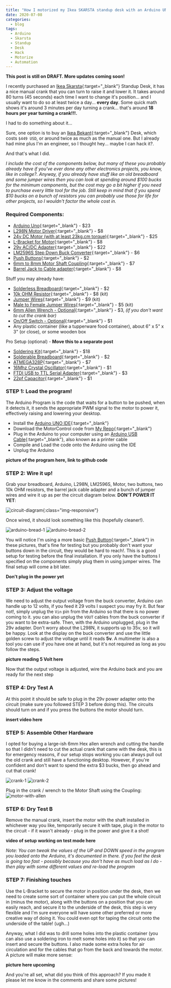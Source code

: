 ```yaml
---
title: "How I motorized my Ikea SKARSTA standup desk with an Arduino UNO"
date: 2020-07-08
categories:
  - blog
tags:
  - Arduino
  - Skarsta
  - Standup
  - Desk
  - Hack
  - Motorize
  - Automation
---
```


**This post is still on DRAFT. More updates coming soon!**

I recently purchased an [Ikea Skarsta](https://www.ikea.com/us/en/p/skarsta-desk-sit-stand-beige-white-s19324815/){:target="_blank"} Standup Desk, it has a nice manual crank that you can turn to raise it and lower it. It takes around 80 turns (45 seconds) each time I want to change it's position... and I usually want to do so at least twice a day... **every day**. Some quick math shows it's around 3 minutes per day turning a crank... that's around **18 hours per year turning a crank!!!.**

I had to do something about it...

Sure, one option is to buy an [Ikea Bekant](https://www.ikea.com/us/en/p/bekant-desk-sit-stand-white-s49022538/){:target="_blank"} Desk, which costs `$449 USD`, or around twice as much as the manual one. 
But I already had mine plus I'm an engineer, so I thought hey... maybe I can hack it?.

And that's what I did.

*I include the cost of the components below, but many of these you probably already have if you've ever done any other electronics projects, you know, like in college?. Anyway, if you already have stuff like an old breadboard and some jumper wires then you can look at spending around $100 bucks for the minimum components, but the cost may go a bit higher if you need to purchase every little tool for the job. Still keep in mind that if you spend $10 bucks on a bunch of resistors you can probably use those for life for other projects, so I wouldn't factor the whole cost in.*


### Required Components:
- [Arduino Uno](https://www.amazon.com/dp/B008GRTSV6/ref=cm_sw_em_r_mt_dp_U_dxObFb4V7WQ6P){:target="_blank"} - $23
- [L298N Motor Driver](https://www.amazon.com/dp/B01M29YK5U/ref=cm_sw_em_r_mt_dp_U_vwObFbCN4ZHKT){:target="_blank"} - $8
- [24v DC Motor (with at least 23kg.cm torque)](https://www.pololu.com/product/4683){:target="_blank"} - $25
- [L-Bracket for Motor](https://www.pololu.com/product/1084){:target="_blank"} - $8
- [29v AC/DC Adapter](https://www.amazon.com/dp/B07WSYSX6F/ref=cm_sw_em_r_mt_dp_U_XAObFbEEGQCMQ){:target="_blank"} - $22
- [LM2596S Step Down Buck Converter](https://www.amazon.com/dp/B07CVBG8CT/ref=cm_sw_em_r_mt_dp_U_5AObFb45EW83Q){:target="_blank"} - $6
- [Push Buttons](https://www.amazon.com/dp/B07F24Y1TB/ref=cm_sw_em_r_mt_dp_U_jHObFb4RMAZBK){:target="_blank"} - $2
- [6mm to 8mm Motor Shaft Coupling](https://www.amazon.com/dp/B06X99P2XK/ref=cm_sw_em_r_mt_dp_U_gJObFbAGVMFC8){:target="_blank"} - $7
- [Barrel Jack to Cable adapter](https://www.amazon.com/dp/B07C61434H/ref=cm_sw_em_r_mt_dp_U_zEPbFb5WK2E0J){:target="_blank"} - $8


Stuff you may already have:
- [Solderless Breadboard](https://www.amazon.com/dp/B07PCJP9DY/ref=cm_sw_em_r_mt_dp_U_SFObFbWAXDA0X){:target="_blank"} - $2
- [10k OHM Resistor](https://www.amazon.com/dp/B07QXP4KVZ/ref=cm_sw_em_r_mt_dp_U_eOObFbBDE0Y8X){:target="_blank"} - $8 (kit)
- [Jumper Wires](https://www.amazon.com/dp/B081H2JQRV/ref=cm_sw_em_r_mt_dp_U_LJObFbQACVC1N){:target="_blank"} - $9 (kit)
- [Male to Female Jumper Wires](https://www.amazon.com/dp/B07GD2BWPY/ref=cm_sw_em_r_mt_dp_U_LQObFb5W131WT){:target="_blank"} - $5 (kit)
- [6mm Allen Wrench - Optional](https://www.amazon.com/dp/B0006HB20Y/ref=cm_sw_em_r_mt_dp_U_0AObFb1Y2MJH0){:target="_blank"} - $3, *(if you don't want to cut the crank bar)*
- [On/Off Switch - Optional](https://www.amazon.com/dp/B071Y7SMVQ/ref=cm_sw_em_r_mt_dp_U_jEObFbB8SQWXJ){:target="_blank"} - $1
- Any plastic container (like a tupperware food container), about 6" x 5" x 3" (or close), or some wooden box

Pro Setup (optional) - **Move this to a separate post**
- [Soldering Kit](https://www.amazon.com/dp/B07GTGGLXN/ref=cm_sw_em_r_mt_dp_U_TRObFb0JFGGWQ){:target="_blank"} - $18
- [Solderable Breadboard](https://www.amazon.com/gp/product/B07ZV8FWM4/ref=ppx_yo_dt_b_asin_title_o08_s01?ie=UTF8&psc=1){:target="_blank"} - $2
- [ATMEGA328P](https://www.amazon.com/dp/B007SH0D0A/ref=cm_sw_em_r_mt_dp_U_HTObFbWK427VX){:target="_blank"} - $7
- [16Mhz Crystal Oscillator](https://www.amazon.com/dp/B0816FWKNT/ref=cm_sw_em_r_mt_dp_U_JTObFbTGDA42T){:target="_blank"} - $1
- [FTDI USB to TTL Serial Adapter](https://www.amazon.com/dp/B07XF2SLQ1/ref=cm_sw_em_r_mt_dp_U_LTObFbB347AW2){:target="_blank"} - $3
- [22pf Capacitor](https://www.amazon.com/dp/B083WQNRDK/ref=cm_sw_em_r_mt_dp_U_PTObFbG2Z1XT1){:target="_blank"} - $1

### STEP 1: Load the program!

The Arduino Program is the code that waits for a button to be pushed, when it detects it, it sends the appropriate PWM signal to the motor to power it, effectively raising and lowering your desktop.

- Install the [Arduino UNO IDE](https://www.arduino.cc/en/main/software){:target="_blank"}
- Download the MotorControl code from [My Repo](https://github.com/cesar-moya/arduino-power-desktop){:target="_blank"}
- Plug in the Arduino to your computer using an [Arduino USB Cable](https://www.amazon.com/dp/B00NH11KIK/ref=cm_sw_em_r_mt_dp_U_FwPbFbTJJVCYX){:target="_blank"}, also known as a printer cable
- Compile and Load the code onto the Arduino using the IDE
- Unplug the Arduino

**picture of the program here, link to github code**

### STEP 2: Wire it up!
Grab your breadboard, Arduino, L298N, LM2596S, Motor, two buttons, two 10k OHM resistors, the barrel jack cable adapter and a bunch of jumper wires and wire it up as per the circuit diagram below. **DON'T POWER IT YET**:

![circuit-diagram](/assets/images/motorizing-standup-desk/circuit-diagram.png){:class="img-responsive"}

Once wired, it should look something like this (hopefully cleaner!).

![arduino-bread-1](/assets/images/motorizing-standup-desk/arduino-bread-1.jpg)
![arduino-bread-2](/assets/images/motorizing-standup-desk/arduino-bread-2.jpg)

You will notice I'm using a more basic [Push Button](https://www.amazon.com/dp/B07WF76VHT/ref=cm_sw_em_r_mt_dp_U_CHPbFbSWMNNYM){:target="_blank"} in these pictures, that's fine for testing but you probably don't want your buttons down in the circuit, they would be hard to reach!. This is a good setup for testing before the final installation. If you only have the buttons I specified on the components simply plug them in using jumper wires. The final setup will come a bit later.

**Don't plug in the power yet**

### STEP 3: Adjust the voltage
We need to adjust the output voltage from the buck converter, Arduino can handle up to 12 volts, if you feed it 29 volts I suspect you may fry it. But fear not!, simply unplug the `Vin` pin from the Arduino so that there is no power coming to it. you can also unplug the `VOUT` cables from the buck converter if you want to be extra-safe.
Then, with the Arduino unplugged, plug in the 29v adapter. Don't worry about the L298N, it supports up to 35v, so it will be happy. Look at the display on the buck converter and use the little golden screw to adjust the voltage until it reads **5v**. A multimeter is also a tool you can use if you have one at hand, but it's not required as long as you follow the steps.

**picture reading 5 Volt here**

Now that the output voltage is adjusted, wire the Arduino back and you are ready for the next step

### STEP 4: Dry Test A

At this point it should be safe to plug in the 29v power adapter onto the circuit (make sure you followed STEP 3 before doing this). The circuits should turn on and if you press the buttons the motor should turn.

**insert video here**

### STEP 5: Assemble Other Hardware

I opted for buying a large-ish 6mm Hex allen wrench and cutting the handle so that I didn't need to cut the actual crank that came with the desk, this is for emergency reasons, if our setup stops working you can always pull out the old crank and still have a functioning desktop. However, if you're confident and don't want to spend the extra $3 bucks, then go ahead and cut that crank!

![crank-1](/assets/images/motorizing-standup-desk/crank-1.jpg)
![crank-2](/assets/images/motorizing-standup-desk/crank-2.jpg)

Plug in the crank / wrench to the Motor Shaft using the Coupling:
![motor-with-allen](/assets/images/motorizing-standup-desk/motor-with-allen.jpg)

### STEP 6: Dry Test B

Remove the manual crank, insert the motor with the shaft installed in whichever way you like, temporarily secure it with tape, plug in the motor to the circuit - if it wasn't already - plug in the power and give it a shot!

**video of setup working on test mode here**

*Note: You can tweak the values of the UP and DOWN speed in the program you loaded onto the Arduino, it's documented in there. if you feel the desk is going too fast - possibly because you don't have as much load as I do - then play with some different values and re-load the program*

### STEP 7: Finishing touches

Use the L-Bracket to secure the motor in position under the desk, then we need to create some sort of container where you can put the whole circuit in (minus the motor), along with the buttons on a position that you can easily reach, and secure it to the underside of the desk, this step is very flexible and I'm sure everyone will have some other preferred or more creative way of doing it. You could even opt for taping the circuit onto the underside of the table! (ugh...)

Anyway, what I did was to drill some holes into the plastic container (you can also use a soldering iron to melt some holes into it) so that you can insert and secure the buttons. I also made some extra holes for air circulation and for the cables that go from the back and towards the motor. A picture will make more sense:

**picture here upcoming**

And you're all set, what did you think of this approach? If you made it please let me know in the comments and share some pictures!
